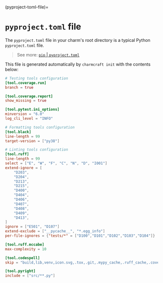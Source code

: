 (pyproject-toml-file)=

# `pyproject.toml` file

The `pyproject.toml` file in your charm's root directory is a typical Python
`pyproject.toml` file.

> See more: [`pip` |
> `pyproject.toml`](https://pip.pypa.io/en/stable/reference/build-system/pyproject-toml/)

This file is generated automatically by `charmcraft init` with the contents below:

```toml
# Testing tools configuration
[tool.coverage.run]
branch = true

[tool.coverage.report]
show_missing = true

[tool.pytest.ini_options]
minversion = "6.0"
log_cli_level = "INFO"

# Formatting tools configuration
[tool.black]
line-length = 99
target-version = ["py38"]

# Linting tools configuration
[tool.ruff]
line-length = 99
select = ["E", "W", "F", "C", "N", "D", "I001"]
extend-ignore = [
    "D203",
    "D204",
    "D213",
    "D215",
    "D400",
    "D404",
    "D406",
    "D407",
    "D408",
    "D409",
    "D413",
]
ignore = ["E501", "D107"]
extend-exclude = ["__pycache__", "*.egg_info"]
per-file-ignores = {"tests/*" = ["D100","D101","D102","D103","D104"]}

[tool.ruff.mccabe]
max-complexity = 10

[tool.codespell]
skip = "build,lib,venv,icon.svg,.tox,.git,.mypy_cache,.ruff_cache,.coverage"

[tool.pyright]
include = ["src/**.py"]
```
